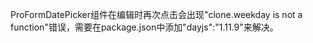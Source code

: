 ProFormDatePicker组件在编辑时再次点击会出现"clone.weekday is not a function"错误，需要在package.json中添加"dayjs":"1.11.9"来解决。
